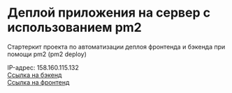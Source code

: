 # Деплой приложения на сервер с использованием pm2

Стартеркит проекта по автоматизации деплоя фронтенда и бэкенда при помощи pm2 (pm2 deploy)

IP-адрес: 158.160.115.132 <br>
[Ссылка на бэкенд](mesto-backend.students.nomoredomainsicu.ru) <br>
[Ссылка на фронтенд](mesto.students.nomoredomainsicu.ru) <br>
